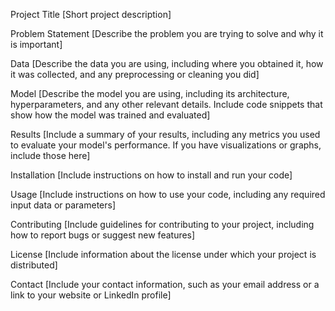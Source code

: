 Project Title
[Short project description]

Problem Statement
[Describe the problem you are trying to solve and why it is important]

Data
[Describe the data you are using, including where you obtained it, how it was collected, and any preprocessing or cleaning you did]

Model
[Describe the model you are using, including its architecture, hyperparameters, and any other relevant details. Include code snippets that show how the model was trained and evaluated]

Results
[Include a summary of your results, including any metrics you used to evaluate your model's performance. If you have visualizations or graphs, include those here]

Installation
[Include instructions on how to install and run your code]

Usage
[Include instructions on how to use your code, including any required input data or parameters]

Contributing
[Include guidelines for contributing to your project, including how to report bugs or suggest new features]

License
[Include information about the license under which your project is distributed]

Contact
[Include your contact information, such as your email address or a link to your website or LinkedIn profile]
